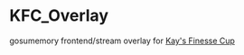 # KFC_Overlay
gosumemory frontend/stream overlay for [Kay's Finesse Cup](https://osu.ppy.sh/community/forums/topics/1444928?n=1)
